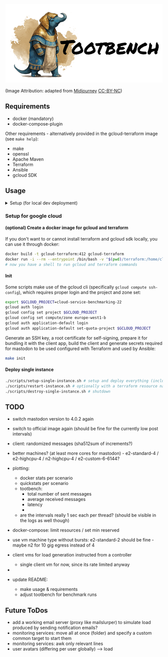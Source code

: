 ![tootbench logo](logo-text.png)

(Image Attribution: adapted from [Midjourney](https://www.midjourney.com) [CC-BY-NC](https://creativecommons.org/licenses/by-nc/4.0/legalcode))

## Requirements

- docker (mandatory)
- docker-compose-plugin

Other requirements - alternatively provided in the gcloud-terraform image (see `make help`):

- make
- openssl
- Apache Maven
- Terraform
- Ansible
- gcloud SDK

## Usage

<details><summary>Setup (for local dev deployment)</summary>

#### Create .env configuration files

Create the `.env.production` file (especially the secrets and keys):

```sh
# generate keys for SECRET_KEY_BASE and OTP_SECRET
docker run -it --rm tootsuite/mastodon bundle exec rake secret
# generate webpush VAPI key
docker run --rm -i tootsuite/mastodon bash -c "bundle install 1>&2 && bundle exec rake mastodon:webpush:generate_vapid_key"
```

Create a symlink to the new .env-file (ignored by the gitignore within the mastodon folder).

```sh
ln -s ../.env.production mastodon/.env.production
```

#### Generate certificates using [minica]

```sh
# to build minica in docker:
docker build -t minica minica/.
# create a certificate for localhost
docker run --rm -v "$(pwd)/cert:/cert" minica --domains localhost
```

#### Populate DB and pre-compile assets

Run in docker compose to populate docker volumes.

```sh
docker compose -f mastodon/docker-compose.yml run --rm precompile-assets db-migrate
```

#### RUN

```sh
docker compose -f mastodon/docker-compose.yml up
```

</details> 

### Setup for google cloud

#### (optional) Create a docker image for gcloud and terraform

If you don't want to or cannot install terraform and gcloud sdk locally, you can use it through docker:

```sh
docker build -t gcloud-terraform:412 gcloud-terraform
docker run -i --rm --entrypoint /bin/bash -v "$(pwd)/terraform:/home/cloudsdk/terraform" -v gcloud-config-personal:/home/cloudsdk/.config -v gcloud-config-root:/root/.config --name gcloud-terraform -w /home/cloudsdk/plans gcloud-terraform:412
# now you have a shell to run gcloud and terraform commands
```

#### Init

Some scripts make use of the gcloud cli (specifically `gcloud compute ssh-config`), which requires proper login and the
project and zone set:

```sh
export $GCLOUD_PROJECT=cloud-service-benchmarking-22
gcloud auth login
gcloud config set project $GCLOUD_PROJECT
gcloud config set compute/zone europe-west1-b
gcloud auth application-default login
gcloud auth application-default set-quota-project $GCLOUD_PROJECT
```

Generate an SSH key, a root certificate for self-signing, prepare it for bundling it with the client app, 
build the client and generate secrets required for mastodon to be used configured with Terraform and used by Ansible:

```sh
make init
```

#### Deploy single instance

```sh
./scripts/setup-single-instance.sh # setup and deploy everything (including certs)
./scripts/restart-instance.sh # optionally with a terraform resource name to be restarted (default: "instance client")
./scripts/destroy-single-instance.sh # shutdown
```

## TODO
- switch mastodon version to 4.0.2 again
- switch to official image again (should be fine for the currently low post intervals)
- client: randomized messages (sha512sum of increments?)
- better machines? (at least more cores for mastodon) - e2-standard-4 / e2-highcpu-4 / n2-highcpu-4 / e2-custom-6-6144?
- plotting:
  - docker stats per scenario
  - quickstats per scenario
  - tootbench:
    - total number of sent messages
    - average received messages
    - latency
    - 
  - are the intervals really 1 sec each per thread? (should be visible in the logs as well though)
- docker-compose: limit resources / set min reserved

- use vm machine type without bursts: e2-standard-2 should be fine - maybe n2 for 10 gig egress instead of 4
- client vms for load generation instructed from a controller
  - single client vm for now, since its rate limited anyway

- 
- update README: 
  - make usage & requirements
  - adjust tootbench for benchmark runs

## Future ToDos

- add a working email server (proxy like mailslurper) to simulate load produced by sending notification emails?
- monitoring services: move all at once (folder) and specify a custom common target to start them
- monitoring services: awk only relevant lines
- user avatars (differing per user globally) --> load
